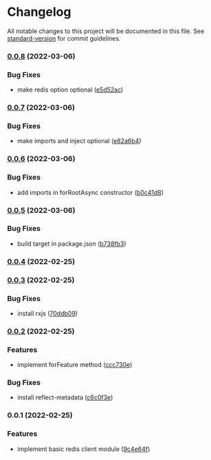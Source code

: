 # Changelog

All notable changes to this project will be documented in this file. See [standard-version](https://github.com/conventional-changelog/standard-version) for commit guidelines.

### [0.0.8](https://github.com/Webeleon/nestjs-redis/compare/v0.0.7...v0.0.8) (2022-03-06)


### Bug Fixes

* make redis option optional ([e5d52ac](https://github.com/Webeleon/nestjs-redis/commit/e5d52ac8e9b7dfa24d369f3a0d0744e1b07ff354))

### [0.0.7](https://github.com/Webeleon/nestjs-redis/compare/v0.0.6...v0.0.7) (2022-03-06)


### Bug Fixes

* make imports and inject optional ([e82a6b4](https://github.com/Webeleon/nestjs-redis/commit/e82a6b4fe8b66b356c5a228815cae07d4815d8c7))

### [0.0.6](https://github.com/Webeleon/nestjs-redis/compare/v0.0.5...v0.0.6) (2022-03-06)


### Bug Fixes

* add imports in forRootAsync constructor ([b0c41d8](https://github.com/Webeleon/nestjs-redis/commit/b0c41d8ef7545ef4871b962926506bc9de4c273c))

### [0.0.5](https://github.com/Webeleon/nestjs-redis/compare/v0.0.4...v0.0.5) (2022-03-06)


### Bug Fixes

* build target in package.json ([b738fb3](https://github.com/Webeleon/nestjs-redis/commit/b738fb35203eedd917a6c16a752f9df8655a9e12))

### [0.0.4](https://github.com/Webeleon/nestjs-redis/compare/v0.0.3...v0.0.4) (2022-02-25)

### [0.0.3](https://github.com/Webeleon/nestjs-redis/compare/v0.0.2...v0.0.3) (2022-02-25)


### Bug Fixes

* install rxjs ([70ddb09](https://github.com/Webeleon/nestjs-redis/commit/70ddb093b6991405fdbc93a15287dcf95062117f))

### [0.0.2](https://github.com/Webeleon/nestjs-redis/compare/v0.0.1...v0.0.2) (2022-02-25)


### Features

* implement forFeature method ([ccc730e](https://github.com/Webeleon/nestjs-redis/commit/ccc730e5e75db886f5e4a16c13f33d7fa2153ef1))


### Bug Fixes

* install reflect-metadata ([c6c0f3e](https://github.com/Webeleon/nestjs-redis/commit/c6c0f3e34bd6126eaae28f614fa23b7fb4c5a07a))

### 0.0.1 (2022-02-25)


### Features

* implement basic redis client module ([9c4e64f](https://github.com/Webeleon/nestjs-redis/commit/9c4e64fc1fd0589297c0153ee871dbca5d034a41))
